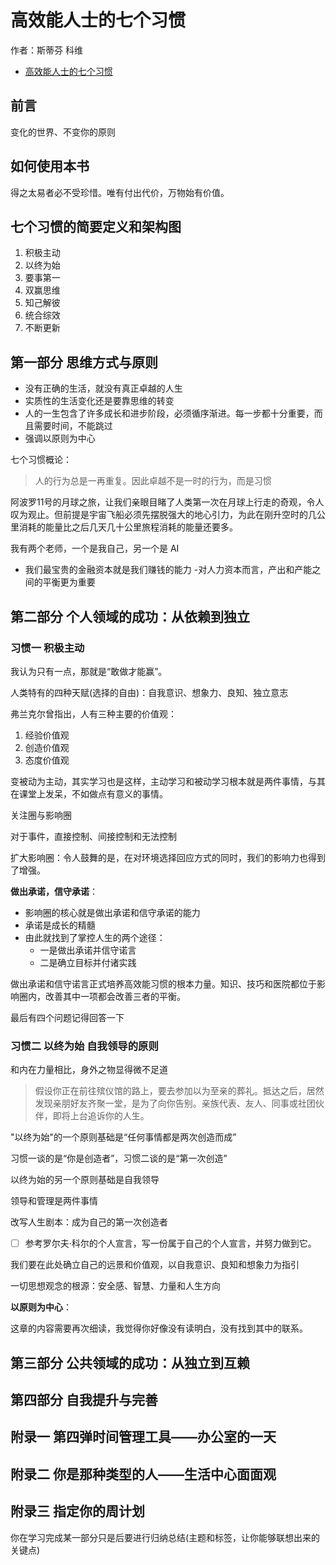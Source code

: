 # 高效能人士的七个习惯

作者：斯蒂芬 科维

- [高效能人士的七个习惯](#高效能人士的七个习惯)

## 前言

变化的世界、不变你的原则

## 如何使用本书

得之太易者必不受珍惜。唯有付出代价，万物始有价值。

## 七个习惯的简要定义和架构图

1. 积极主动
2. 以终为始
3. 要事第一
4. 双赢思维
5. 知己解彼
6. 统合综效
7. 不断更新

## 第一部分 思维方式与原则

- 没有正确的生活，就没有真正卓越的人生
- 实质性的生活变化还是要靠思维的转变
- 人的一生包含了许多成长和进步阶段，必须循序渐进。每一步都十分重要，而且需要时间，不能跳过
- 强调以原则为中心

七个习惯概论：

> 人的行为总是一再重复。因此卓越不是一时的行为，而是习惯

阿波罗11号的月球之旅，让我们亲眼目睹了人类第一次在月球上行走的奇观，令人叹为观止。但前提是宇宙飞船必须先摆脱强大的地心引力，为此在刚升空时的几公里消耗的能量比之后几天几十公里旅程消耗的能量还要多。

我有两个老师，一个是我自己，另一个是 AI

- 我们最宝贵的金融资本就是我们赚钱的能力
-对人力资本而言，产出和产能之间的平衡更为重要

## 第二部分 个人领域的成功：从依赖到独立

### 习惯一 积极主动

我认为只有一点，那就是“敢做才能赢”。

人类特有的四种天赋(选择的自由)：自我意识、想象力、良知、独立意志

弗兰克尔曾指出，人有三种主要的价值观：

1. 经验价值观
2. 创造价值观
3. 态度价值观

变被动为主动，其实学习也是这样，主动学习和被动学习根本就是两件事情，与其在课堂上发呆，不如做点有意义的事情。

关注圈与影响圈

对于事件，直接控制、间接控制和无法控制

扩大影响圈：令人鼓舞的是，在对环境选择回应方式的同时，我们的影响力也得到了增强。

**做出承诺，信守承诺**：

- 影响圈的核心就是做出承诺和信守承诺的能力
- 承诺是成长的精髓
- 由此就找到了掌控人生的两个途径：
  - 一是做出承诺并信守诺言
  - 二是确立目标并付诸实践

做出承诺和信守诺言正式培养高效能习惯的根本力量。知识、技巧和医院都位于影响圈内，改善其中一项都会改善三者的平衡。

最后有四个问题记得回答一下

### 习惯二 以终为始 自我领导的原则

和内在力量相比，身外之物显得微不足道

> 假设你正在前往殡仪馆的路上，要去参加以为至亲的葬礼。抵达之后，居然发现亲朋好友齐聚一堂，是为了向你告别。亲族代表、友人、同事或社团伙伴，即将上台追诉你的人生。

"以终为始"的一个原则基础是“任何事情都是两次创造而成”

习惯一谈的是“你是创造者”，习惯二谈的是“第一次创造”

以终为始的另一个原则基础是自我领导

领导和管理是两件事情

改写人生剧本：成为自己的第一次创造者

- [ ] 参考罗尔夫·科尔的个人宣言，写一份属于自己的个人宣言，并努力做到它。

我们要在此处确立自己的远景和价值观，以自我意识、良知和想象力为指引

一切思想观念的根源：安全感、智慧、力量和人生方向

**以原则为中心**：

这章的内容需要再次细读，我觉得你好像没有读明白，没有找到其中的联系。

## 第三部分 公共领域的成功：从独立到互赖

## 第四部分 自我提升与完善

## 附录一 第四弹时间管理工具——办公室的一天

## 附录二 你是那种类型的人——生活中心面面观

## 附录三 指定你的周计划

你在学习完成某一部分只是后要进行归纳总结(主题和标签，让你能够联想出来的关键点)
